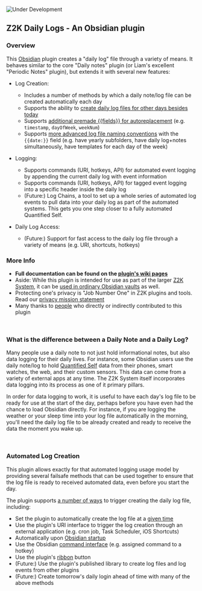 ![Under Development](https://img.shields.io/badge/under-development-orange.svg)

## Z2K Daily Logs - An Obsidian plugin

### Overview
This [Obsidian](https//obsidian.md) plugin creates a "daily log" file through a variety of means. It behaves similar to the core "Daily notes" plugin (or Liam's excellent "Periodic Notes" plugin), but extends it with several new features:

- Log Creation:
   - Includes a number of methods by which a daily note/log file can be created automatically each day
   - Supports the ability to [create daily log files for other days besides today](https://github.com/z2k-gwp/obsidian-z2k-daily-logs/wiki/Creating-Past-Log-Files)
   - Supports [additional premade {{fields}} for autoreplacement](https://github.com/z2k-gwp/obsidian-z2k-daily-logs/wiki/Automated-Field-Replacements) (e.g. `timestamp`, `dayOfWeek`, `weekNum`)
   - Supports [more advanced log file naming conventions](https://github.com/z2k-gwp/obsidian-z2k-daily-logs/wiki/Advanced-File,-Folder-and-Template-Naming) with the `{{date:}}` field (e.g. have yearly subfolders, have daily log+notes simultaneously, have templates for each day of the week)

- Logging:
   - Supports commands (URI, hotkeys, API) for automated event logging by appending the current daily log with event information
   - Supports commands (URI, hotkeys, API) for tagged event logging into a specific header inside the daily log
   - (Future:) Log Chains, a tool to set up a whole series of automated log events to pull data into your daily log as part of the automated systems. This gets you one step closer to a fully automated Quantified Self.

- Daily Log Access:
   - (Future:) Support for fast access to the daily log file through a variety of means (e.g. URI, shortcuts, hotkeys)

### More Info
- **Full documentation can be found on the [plugin's wiki pages](https://github.com/z2k-gwp/obsidian-z2k-daily-logs/wiki)**
- Aside: While this plugin is intended for use as part of the larger [Z2K System](https://z2k.dev), it can be [used in ordinary Obsidian vaults](https://github.com/z2k-gwp/obsidian-z2k-daily-logs/wiki/Using-this-plugin-outside-of-Z2K) as well.
- Protecting one's privacy is "Job Number One" in Z2K plugins and tools. Read our [privacy mission statement](https://github.com/z2k-gwp/z2k-gwp/blob/main/Privacy.md)
- Many thanks to [people](https://github.com/z2k-gwp/obsidian-z2k-daily-logs/wiki#gratitude) who directly or indirectly contributed to this plugin

&nbsp;
### What is the difference between a Daily Note and a Daily Log?
Many people use a daily note to not just hold informational notes, but also data logging for their daily lives. For instance, some Obsidian users use the daily note/log to hold [Quantified Self](https://en.wikipedia.org/wiki/Quantified_self) data from their phones, smart watches, the web, and their custom sensors. This data can come from a variety of external apps at any time. The Z2K System itself incorporates data logging into its process as one of it primary pillars.

In order for data logging to work, it is useful to have each day's log file to be ready for use at the start of the day, perhaps before you have even had the chance to load Obsidian directly. For instance, if you are logging the weather or your sleep time into your log file automatically in the morning, you'll need the daily log file to be already created and ready to receive the data the moment you wake up. 

&nbsp;
### Automated Log Creation
This plugin allows exactly for that automated logging usage model by providing several failsafe methods that can be used together to ensure that the log file is ready to received automated data, even before you start the day.

The plugin supports [a number of ways](https://github.com/z2k-gwp/obsidian-z2k-daily-logs/wiki/Sample-Log-Creation-Triggers) to trigger creating the daily log file, including: 
- Set the plugin to automatically create the log file at a [given time](https://github.com/z2k-gwp/obsidian-z2k-daily-logs/wiki/Time-Trigger)
- Use the plugin's URI interface to trigger the log creation through an external application (e.g. cron job, Task Scheduler, iOS Shortcuts)
- Automatically upon [Obsidian startup](https://github.com/z2k-gwp/obsidian-z2k-daily-logs/wiki/Startup-Trigger)
- Use the Obsidian [command interface](https://github.com/z2k-gwp/obsidian-z2k-daily-logs/wiki/Command-Trigger) (e.g. assigned command to a hotkey)
- Use the plugin's [ribbon](https://github.com/z2k-gwp/obsidian-z2k-daily-logs/wiki/Ribbon-Trigger) button
- (Future:) Use the plugin's published library to create log files and log events from other plugins
- (Future:) Create tomorrow's daily login ahead of time with many of the above methods

